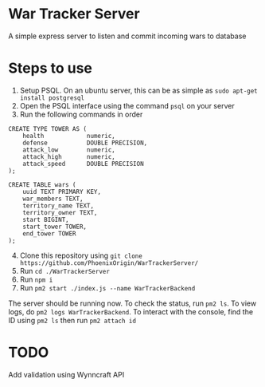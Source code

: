 # War Tracker Server
A simple express server to listen and commit incoming wars to database

# Steps to use
1. Setup PSQL. On an ubuntu server, this can be as simple as `sudo apt-get install postgresql`
2. Open the PSQL interface using the command `psql` on your server
3. Run the following commands in order
```
CREATE TYPE TOWER AS (
    health            numeric,
    defense           DOUBLE PRECISION,
    attack_low        numeric,
    attack_high       numeric,
    attack_speed      DOUBLE PRECISION
);
```
```
CREATE TABLE wars (
    uuid TEXT PRIMARY KEY,
    war_members TEXT,
    territory_name TEXT,
    territory_owner TEXT,
    start BIGINT,
    start_tower TOWER,
    end_tower TOWER
);
```
4. Clone this repository using `git clone https://github.com/PhoenixOrigin/WarTrackerServer/`
5. Run `cd ./WarTrackerServer`
6. Run `npm i`
7. Run `pm2 start ./index.js --name WarTrackerBackend`

The server should be running now. To check the status, run `pm2 ls`. To view logs, do `pm2 logs WarTrackerBackend`. To interact with the console, find the ID using `pm2 ls` then run `pm2 attach id`

# TODO
Add validation using Wynncraft API
